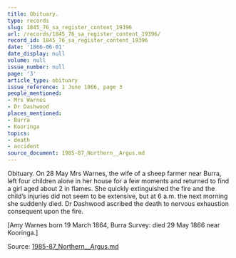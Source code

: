 ```yaml
---
title: Obituary.
type: records
slug: 1845_76_sa_register_content_19396
url: /records/1845_76_sa_register_content_19396/
record_id: 1845_76_sa_register_content_19396
date: '1866-06-01'
date_display: null
volume: null
issue_number: null
page: '3'
article_type: obituary
issue_reference: 1 June 1866, page 3
people_mentioned:
- Mrs Warnes
- Dr Dashwood
places_mentioned:
- Burra
- Kooringa
topics:
- death
- accident
source_document: 1985-87_Northern__Argus.md
---
```


Obituary.  On 28 May Mrs Warnes, the wife of a sheep farmer near Burra, left four children alone in her house for a few moments and returned to find a girl aged about 2 in flames.  She quickly extinguished the fire and the child’s injuries did not seem to be extensive, but at 6 a.m. the next morning she suddenly died.  Dr Dashwood ascribed the death to nervous exhaustion consequent upon the fire.

[Amy Warnes born 19 March 1864, Burra Survey: died 29 May 1866 near Kooringa.]

Source: [1985-87_Northern__Argus.md](/downloads/markdown/1985-87_Northern__Argus.md)
